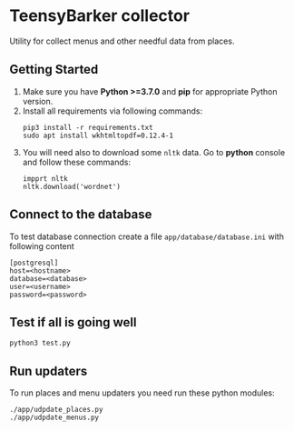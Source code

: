 # TeensyBarker collector

Utility for collect menus and other needful data from places.


## Getting Started

1. Make sure you have **Python >=3.7.0** and **pip** for appropriate Python version.
2. Install all requirements via following commands:
    ```
    pip3 install -r requirements.txt
    sudo apt install wkhtmltopdf=0.12.4-1
    ```
3. You will need also to download some `nltk` data. Go to __python__ console and follow these commands:
    ```
    impprt nltk
    nltk.download('wordnet')
    ```

## Connect to the database

To test database connection create a file `app/database/database.ini` with following content
```
[postgresql]
host=<hostname>
database=<database>
user=<username>
password=<password>
```

## Test if all is going well

```
python3 test.py
```

## Run updaters

To run places and menu updaters you need run these python modules:
```
./app/udpdate_places.py
./app/udpdate_menus.py
```
